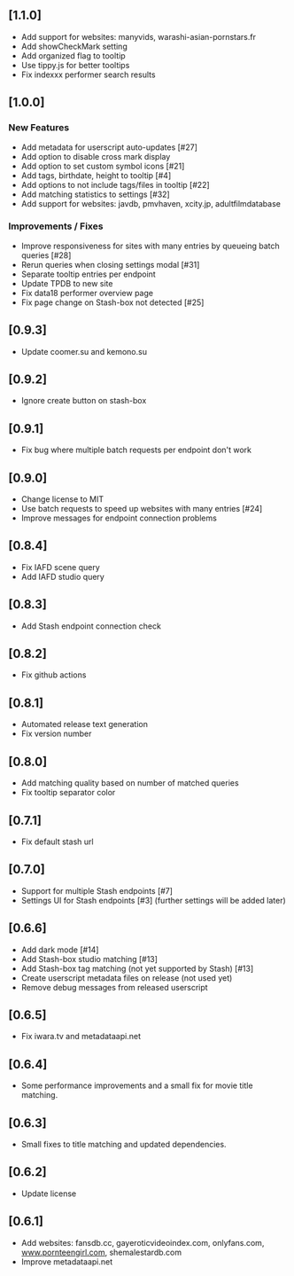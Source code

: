 
## [1.1.0]

- Add support for websites: manyvids, warashi-asian-pornstars.fr
- Add showCheckMark setting
- Add organized flag to tooltip
- Use tippy.js for better tooltips
- Fix indexxx performer search results

## [1.0.0]

### New Features
- Add metadata for userscript auto-updates [#27]
- Add option to disable cross mark display
- Add option to set custom symbol icons [#21]
- Add tags, birthdate, height to tooltip [#4]
- Add options to not include tags/files in tooltip [#22]
- Add matching statistics to settings [#32]
- Add support for websites: javdb, pmvhaven, xcity.jp, adultfilmdatabase

### Improvements / Fixes
- Improve responsiveness for sites with many entries by queueing batch queries [#28]
- Rerun queries when closing settings modal [#31]
- Separate tooltip entries per endpoint
- Update TPDB to new site
- Fix data18 performer overview page
- Fix page change on Stash-box not detected [#25]

## [0.9.3]

- Update coomer.su and kemono.su

## [0.9.2]

- Ignore create button on stash-box

## [0.9.1]

- Fix bug where multiple batch requests per endpoint don't work

## [0.9.0]

- Change license to MIT
- Use batch requests to speed up websites with many entries [#24]
- Improve messages for endpoint connection problems

## [0.8.4]

- Fix IAFD scene query
- Add IAFD studio query

## [0.8.3]

- Add Stash endpoint connection check

## [0.8.2]

- Fix github actions

## [0.8.1]

- Automated release text generation
- Fix version number

## [0.8.0]

- Add matching quality based on number of matched queries
- Fix tooltip separator color

## [0.7.1]

- Fix default stash url

## [0.7.0]

- Support for multiple Stash endpoints [#7]
- Settings UI for Stash endpoints [#3] (further settings will be added later)

## [0.6.6]

- Add dark mode [#14]
- Add Stash-box studio matching [#13]
- Add Stash-box tag matching (not yet supported by Stash) [#13]
- Create userscript metadata files on release (not used yet)
- Remove debug messages from released userscript

## [0.6.5]

- Fix iwara.tv and metadataapi.net

## [0.6.4]

- Some performance improvements and a small fix for movie title matching.

## [0.6.3]

- Small fixes to title matching and updated dependencies.

## [0.6.2]

- Update license

## [0.6.1]

- Add websites: fansdb.cc, gayeroticvideoindex.com, onlyfans.com, www.pornteengirl.com, shemalestardb.com
- Improve metadataapi.net
